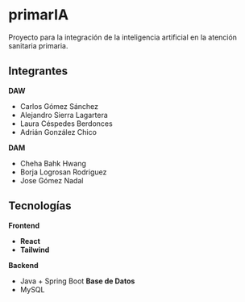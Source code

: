 # primarIA
Proyecto para la integración de la inteligencia artificial en la atención sanitaria primaria.


## Integrantes
**DAW**
- Carlos Gómez Sánchez
- Alejandro Sierra Lagartera
- Laura Céspedes Berdonces
- Adrián González Chico

**DAM**
- Cheha Bahk Hwang
- Borja Logrosan Rodriguez
- Jose Gómez Nadal


## Tecnologías
**Frontend**
- **React**
- **Tailwind**
  
**Backend**
- Java + Spring Boot
**Base de Datos**
- MySQL
